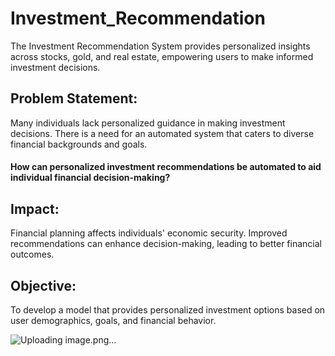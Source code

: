 # Investment_Recommendation
The Investment Recommendation System provides personalized insights across stocks, gold, and real estate, empowering users to make informed investment decisions.

## Problem Statement:
Many individuals lack personalized guidance in making investment decisions. There is a need for an automated system that caters to diverse financial backgrounds and goals.
#### How can personalized investment recommendations be automated to aid individual financial decision-making?

## Impact:
Financial planning affects individuals' economic security. Improved recommendations can enhance decision-making, leading to better financial outcomes.

## Objective:
To develop a model that provides personalized investment options based on user demographics, goals, and financial behavior.

![Uploading image.png…]()
